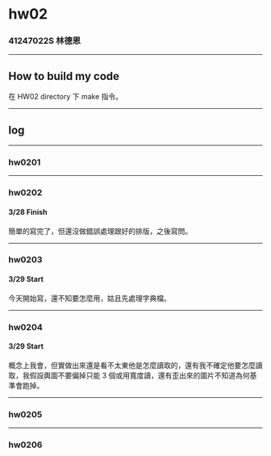 hw02
===

### 41247022S 林德恩

---

## How to build my code
在 HW02 directory 下 make 指令。

---

## log

---

### hw0201

----

### hw0202

#### 3/28 Finish
簡單的寫完了，但還沒做錯誤處理跟好的排版，之後寫問。

----

### hw0203

#### 3/29 Start

今天開始寫，還不知要怎麼用，姑且先處理字典檔。

----

### hw0204

#### 3/29 Start
概念上我會，但實做出來還是看不太東他是怎麼讀取的，還有我不確定他要怎麼讀取，我假設輿圖不要偏掉只能 3 個或用寬度讀，還有歪出來的圖片不知道為何基準會跑掉。

----

### hw0205

----

### hw0206